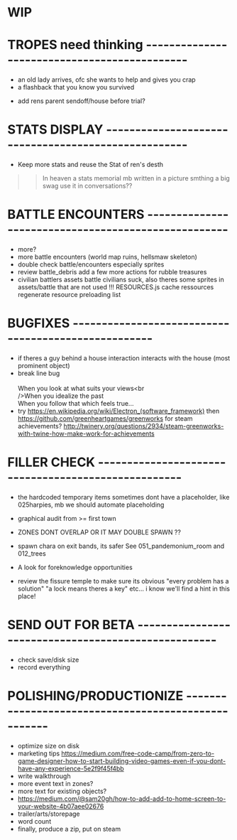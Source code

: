 # WIP


# TROPES need thinking ---------------------------------------------
- an old lady arrives, ofc she wants to help and gives you crap
- a flashback that you know you survived
+ add rens parent sendoff/house before trial?

# STATS DISPLAY  ----------------------------------------------------
- Keep more stats and reuse the Stat of ren's desth
>> In heaven a stats memorial mb written in a picture smthing a big swag
>> use it in conversations??

# BATTLE ENCOUNTERS  ----------------------------------------------------
- more?
- more battle encounters (world map ruins, hellsmaw skeleton)
- double check battle/encounters especially sprites
- review battle_debris add a few more actions for rubble treasures
- civilian battlers assets battle civilians suck, also theres some sprites in assets/battle that are not used
!!!  RESOURCES.js  cache ressources  regenerate resource preloading list

# BUGFIXES  ----------------------------------------------------
- if theres a guy behind a house interaction interacts with the house (most prominent object)
- break line bug <br><br>When you look at what suits your views<br<br>/&gt;When you idealize the past<br>When you follow that which feels true...
- try https://en.wikipedia.org/wiki/Electron_(software_framework) then https://github.com/greenheartgames/greenworks for steam achievements? http://twinery.org/questions/2934/steam-greenworks-with-twine-how-make-work-for-achievements

# FILLER CHECK  ----------------------------------------------------
- the hardcoded temporary items sometimes dont have a placeholder, like 025harpies, mb we should automate placeholding
- graphical audit from >= first town
- ZONES DONT OVERLAP OR IT MAY DOUBLE SPAWN ??
- spawn chara on exit bands, its safer
See 051_pandemonium_room and 012_trees
- A look for foreknowledge opportunities

- review the fissure temple to make sure its obvious "every problem has a solution" "a lock means theres a key" etc... i know we'll find a hint in this place!

# SEND OUT FOR BETA  ----------------------------------------------------
- check save/disk size
- record everything

# POLISHING/PRODUCTIONIZE  ----------------------------------------------------
- optimize size on disk
- marketing tips https://medium.com/free-code-camp/from-zero-to-game-designer-how-to-start-building-video-games-even-if-you-dont-have-any-experience-5e2f9f45f4bb
- write walkthrough
- more event text in zones?
- more text for existing objects?
- https://medium.com/@sam20gh/how-to-add-add-to-home-screen-to-your-website-4b07aee02676
- trailer/arts/storepage
- word count
- finally, produce a zip, put on steam
